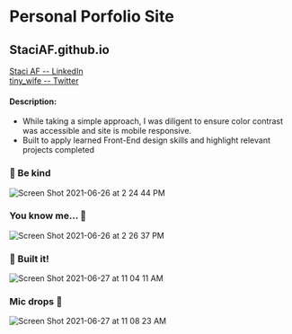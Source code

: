 # Personal Porfolio Site
## StaciAF.github.io
<a href="https://www.linkedin.com/in/staci-af/" target="_top">Staci AF -- LinkedIn</a>
<br>
<a href="https://twitter.com/wife_tiny" target="_top">tiny_wife -- Twitter</a>

#### Description:
*  While taking a simple approach, I was diligent to ensure color contrast was accessible and site is mobile responsive.
*  Built to apply learned Front-End design skills and highlight relevant projects completed
 
### :love_letter:  Be kind
![Screen Shot 2021-06-26 at 2 24 44 PM](https://user-images.githubusercontent.com/56170981/123523605-42d4b800-d68a-11eb-9983-8e9e8032a99f.png)

### You know me...  :mega:
![Screen Shot 2021-06-26 at 2 26 37 PM](https://user-images.githubusercontent.com/56170981/123523648-87605380-d68a-11eb-917d-7be9b41d7ae1.png)

### :mag_right:  Built it!
![Screen Shot 2021-06-27 at 11 04 11 AM](https://user-images.githubusercontent.com/56170981/123551440-699cf800-d737-11eb-8ad8-88f0dd2ed801.png)

### Mic drops  :microphone:
![Screen Shot 2021-06-27 at 11 08 23 AM](https://user-images.githubusercontent.com/56170981/123551567-ffd11e00-d737-11eb-91fb-4aaa47348695.png)



